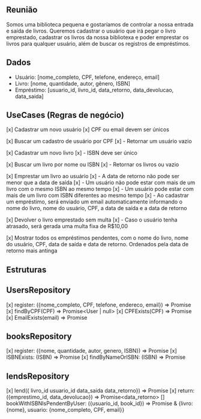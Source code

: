 ## Reunião

Somos uma biblioteca pequena e gostaríamos de controlar a nossa entrada e saída de livros. Queremos cadastrar o usuário que irá pegar o livro emprestado, cadastrar os livros da nossa bibliotexa e poder emprestar os livros para qualquer usuário, além de buscar os registros de empréstimos.

## Dados

- Usuário: [nome_completo, CPF, telefone, endereço, email]
- Livro: [nome, quantidade, autor, gênero, ISBN]
- Empréstimo: [usuario_id, livro_id, data_retorno, data_devolucao, data_saida]

## UseCases (Regras de negócio)

[x] Cadastrar um novo usuário
[x] CPF ou email devem ser únicos

[x] Buscar um cadastro de usuário por CPF
[x] - Retornar um usuário vazio

[x] Cadastrar um novo livro
[x] - ISBN deve ser único

[x] Buscar um livro por nome ou ISBN
[x] - Retornar os livros ou vazio

[x] Emprestar um livro ao usuário
[x] - A data de retorno não pode ser menor que a data de saída
[x] - Um usuário não pode estar com mais de um livro com o mesmo ISBN ao mesmo tempo
[x] - Um usuário pode estar com mais de um livro com ISBN diferentes ao mesmo tempo
[x] - Ao cadastrar um empréstimo, será enviado um email automaticamente informando o nome do livro, nome do usuário, CPF, a data de saída e a data de retorno

[x] Devolver o livro emprestado sem multa
[x] - Caso o usuário tenha atrasado, será gerada uma multa fixa de R$10,00

[x] Mostrar todos os empréstimos pendentes, com o nome do livro, nome do usuário, CPF, data de saída e data de retorno. Ordenados pela data de retorno mais antinga

## Estruturas

## UsersRepository

[x] register: ({nome_completo, CPF, telefone, endereco, email}) => Promise<void>
[x] findByCPF(CPF) => Promise<User | null>
[x] CPFExists(CPF) => Promise<boolean>
[x] EmailExists(email) => Promise<boolean>

## booksRepository

[x] register: ({nome, quantidade, autor, genero, ISBN}) => Promise<void>
[x] ISBNExists: (ISBN) => Promise<boolean>
[x] findByNameOrISBN: (ISBN) => Promise<boolean>

## lendsRepository

[x] lend({ livro_id
usuario_id
data_saida
data_retorno}) => Promise<void>
[x] return: ({emprestimo_id, data_devolucao}) => Promise<data_retorno>
[] bookWithISBNIsPendentByUser: ({usuario_id, book_id}) => Promise<boolean> & {livro: {nome}, usuario: {nome_completo, CPF, email}}

